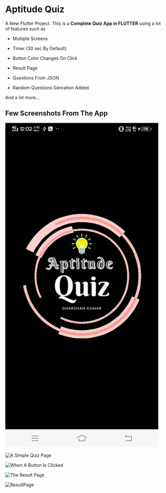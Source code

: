 # Aptitude Quiz

A New Flutter Project.
This is a **Complete Quiz App in FLUTTER** using a lot of features such as

* Multiple Screens

* Timer (30 sec By Default)

* Button Color Changes On Click

* Result Page

* Questions From JSON

* Random Questions Genration Added
  

And a lot more...

## Few Screenshots From The App

![Splash](./images/Splash.jpg "Splash Screen")

![A Simple Quiz Page](.images/Splash.jpg "A Simple Quiz Page")

![When A Button Is Clicked](.images/Splash.jpg "When A Button Is Clicked")

![The Result Page](.images/Splash.jpg "The Result Page")

![ResultPage](.images/ResultPage.jpg "Result Page")
